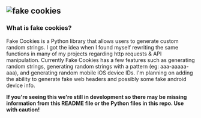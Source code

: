 ![fake cookies](https://i.ibb.co/K9T27WZ/logobig.png)
---
### What is fake cookies?
Fake Cookies is a Python library that allows users to generate custom random strings. I got the idea when I found myself rewriting the same functions in many of my projects regarding http requests & API manipulation. Currently Fake Cookies has a few features such as generating random strings, generating random strings with a pattern (eg: aaa-aaaaa-aaa), and generating random mobile iOS device IDs. I'm planning on adding the ability to generate fake web headers and possibly some fake android device info.

**If you're seeing this we're still in development so there may be missing information from this README file or the Python files in this repo. Use with caution!**
